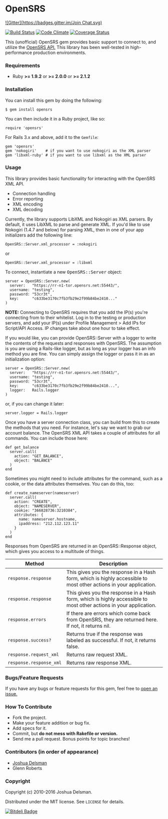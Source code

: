 # OpenSRS

[![Gitter](https://badges.gitter.im/Join Chat.svg)](https://gitter.im/voxxit/opensrs?utm_source=badge&utm_medium=badge&utm_campaign=pr-badge&utm_content=badge)

[![Build Status](https://travis-ci.org/voxxit/opensrs.svg?branch=master)](https://travis-ci.org/voxxit/opensrs)
[![Code Climate](https://codeclimate.com/github/voxxit/opensrs/badges/gpa.svg)](https://codeclimate.com/github/voxxit/opensrs)
[![Coverage Status](https://img.shields.io/coveralls/voxxit/opensrs.svg)](https://coveralls.io/r/voxxit/opensrs)

This (unofficial) OpenSRS gem provides basic support to connect to, and utilize the [OpenSRS API.](http://www.opensrs.com/site/resources/documentation/api) This library has been well-tested in high-performance production
environments.

### Requirements

  * Ruby **>= 1.9.2** or **>= 2.0.0** or **>= 2.1.2**

### Installation

You can install this gem by doing the following:

    $ gem install opensrs

You can then include it in a Ruby project, like so:

    require 'opensrs'

For Rails 3.x and above, add it to the `Gemfile`:

    gem 'opensrs'
    gem 'nokogiri'    # if you want to use nokogiri as the XML parser
    gem 'libxml-ruby' # if you want to use libxml as the XML parser

### Usage

This library provides basic functionality for interacting with the OpenSRS XML API.

- Connection handling
- Error reporting
- XML encoding
- XML decoding

Currently, the library supports LibXML and Nokogiri as XML parsers. By default, it uses LibXML to parse and generate XML. If you'd like to use Nokogiri (1.4.7 and below) for parsing XML, then in one of your app initializers add the following line:

    OpenSRS::Server.xml_processor = :nokogiri

or

    OpenSRS::Server.xml_processor = :libxml

To connect, instantiate a new <tt>OpenSRS::Server</tt> object:

    server = OpenSRS::Server.new(
      server:   "https://rr-n1-tor.opensrs.net:55443/",
      username: "testing",
      password: "53cr3t",
      key:      "c633be3170c7fb3fb29e2f99b84be2410..."
    )

**NOTE:** Connecting to OpenSRS requires that you add the IP(s) you're connecting from to their whitelist. Log in to the testing or production servers, and add your IP(s) under Profile Management > Add IPs for Script/API Access. IP changes take about one hour to take effect.

If you would like, you can provide OpenSRS::Server with a logger to write the contents of the requests and responses
with OpenSRS. The assumption is you are using a Rails-like logger, but as long as your logger has an info method you
are fine. You can simply assign the logger or pass it in as an initialization option:

    server = OpenSRS::Server.new(
      server:   "https://rr-n1-tor.opensrs.net:55443/",
      username: "testing",
      password: "53cr3t",
      key:      "c633be3170c7fb3fb29e2f99b84be2410...",
      logger:   Rails.logger
    )

or, if you can change it later:

    server.logger = Rails.logger

Once you have a server connection class, you can build from this to create the methods that you need. For instance, let's say we want to grab our account balance. The OpenSRS XML API takes a couple of attributes for all commands. You can include those here:

    def get_balance
      server.call(
        action: "GET_BALANCE",
        object: "BALANCE"
      )
    end

Sometimes you might need to include attributes for the command, such as a cookie, or the data attributes themselves. You can do this, too:

    def create_nameserver(nameserver)
      server.call(
        action: "CREATE",
        object: "NAMESERVER",
        cookie: "366828736:3210384",
        attributes: {
          name: nameserver.hostname,
          ipaddress: "212.112.123.11"
        }
      )
    end

Responses from OpenSRS are returned in an OpenSRS::Response object, which gives you access to a multitude of things.

  Method | Description
  ---|---
  `response.response` | This gives you the response in a Hash form, which is highly accessible to most other actions in your application.
  `response.response` | This gives you the response in a Hash form, which is highly accessible to most other actions in your application.
  `response.errors` | If there are errors which come back from OpenSRS, they are returned here. If not, it returns nil.
  `response.success?` | Returns true if the response was labeled as successful. If not, it returns false.
  `response.request_xml` | Returns raw request XML.
  `response.response_xml` | Returns raw response XML.

### Bugs/Feature Requests

If you have any bugs or feature requests for this gem, feel free to [open an issue.](http://github.com/voxxit/opensrs/issues/new)

### How To Contribute

  * Fork the project.
  * Make your feature addition or bug fix.
  * Add specs for it.
  * Commit, but **do not mess with Rakefile or version.**
  * Send me a pull request. Bonus points for topic branches!

### Contributors (in order of appearance)

* [Joshua Delsman](http://github.com/voxxit)
* Glenn Roberts

### Copyright

Copyright (c) 2010-2016 Joshua Delsman.

Distributed under the MIT license. See `LICENSE` for details.


[![Bitdeli Badge](https://d2weczhvl823v0.cloudfront.net/voxxit/opensrs/trend.png)](https://bitdeli.com/free "Bitdeli Badge")
